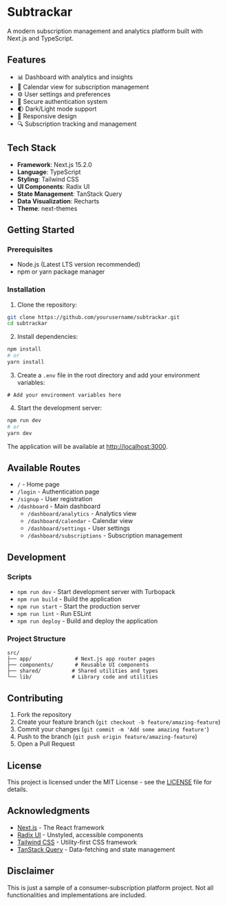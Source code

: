 # Subtrackar

A modern subscription management and analytics platform built with Next.js and TypeScript.

## Features

- 📊 Dashboard with analytics and insights
- 📅 Calendar view for subscription management
- ⚙️ User settings and preferences
- 🔐 Secure authentication system
- 🌓 Dark/Light mode support
- 📱 Responsive design
- 🔍 Subscription tracking and management

## Tech Stack

- **Framework**: Next.js 15.2.0
- **Language**: TypeScript
- **Styling**: Tailwind CSS
- **UI Components**: Radix UI
- **State Management**: TanStack Query
- **Data Visualization**: Recharts
- **Theme**: next-themes

## Getting Started

### Prerequisites

- Node.js (Latest LTS version recommended)
- npm or yarn package manager

### Installation

1. Clone the repository:

```bash
git clone https://github.com/yourusername/subtrackar.git
cd subtrackar
```

2. Install dependencies:

```bash
npm install
# or
yarn install
```

3. Create a `.env` file in the root directory and add your environment variables:

```env
# Add your environment variables here
```

4. Start the development server:

```bash
npm run dev
# or
yarn dev
```

The application will be available at [http://localhost:3000](http://localhost:3000).

## Available Routes

- `/` - Home page
- `/login` - Authentication page
- `/signup` - User registration
- `/dashboard` - Main dashboard
  - `/dashboard/analytics` - Analytics view
  - `/dashboard/calendar` - Calendar view
  - `/dashboard/settings` - User settings
  - `/dashboard/subscriptions` - Subscription management

## Development

### Scripts

- `npm run dev` - Start development server with Turbopack
- `npm run build` - Build the application
- `npm run start` - Start the production server
- `npm run lint` - Run ESLint
- `npm run deploy` - Build and deploy the application

### Project Structure

```
src/
├── app/              # Next.js app router pages
├── components/       # Reusable UI components
├── shared/          # Shared utilities and types
└── lib/             # Library code and utilities
```

## Contributing

1. Fork the repository
2. Create your feature branch (`git checkout -b feature/amazing-feature`)
3. Commit your changes (`git commit -m 'Add some amazing feature'`)
4. Push to the branch (`git push origin feature/amazing-feature`)
5. Open a Pull Request

## License

This project is licensed under the MIT License - see the [LICENSE](LICENSE) file for details.

## Acknowledgments

- [Next.js](https://nextjs.org/) - The React framework
- [Radix UI](https://www.radix-ui.com/) - Unstyled, accessible components
- [Tailwind CSS](https://tailwindcss.com/) - Utility-first CSS framework
- [TanStack Query](https://tanstack.com/query/latest) - Data-fetching and state management

## Disclaimer

This is just a sample of a consumer-subscription platform project. Not all functionalities and implementations are included.
